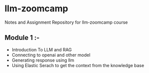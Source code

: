 # llm-zoomcamp
Notes and Assignment Repository for llm-zoomcamp course
## Module 1 :-
* Introduction To LLM and RAG
* Connecting to openai and other model 
* Generating response using llm
* Using Elastic Serach to get the context from the knowledge base
